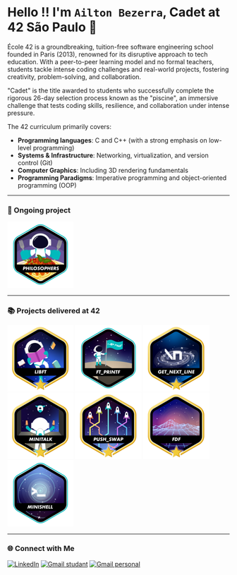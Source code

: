 # Hello !! I'm `Ailton Bezerra`, Cadet at 42 São Paulo 🎒
École 42 is a groundbreaking, tuition-free software engineering school founded in Paris (2013), renowned for its disruptive approach to tech education.
With a peer-to-peer learning model and no formal teachers, students tackle intense coding challenges and real-world projects,
fostering creativity, problem-solving, and collaboration.

"Cadet" is the title awarded to students who successfully complete the rigorous 26-day selection process known as the "piscine",
an immersive challenge that tests coding skills, resilience, and collaboration under intense pressure.

The 42 curriculum primarily covers:  

- **Programming languages**: C and C++ (with a strong emphasis on low-level programming)  
- **Systems & Infrastructure**: Networking, virtualization, and version control (Git)  
- **Computer Graphics**: Including 3D rendering fundamentals  
- **Programming Paradigms**: Imperative programming and object-oriented programming (OOP)  


---
### 📝 Ongoing project
[![Libft](./badges/philosopherse.png)](https://github.com/Ailton-Bezerra/Philosophers_42)

---
### 📚 Projects delivered at 42
[![Libft](./badges/libftm.png)](https://github.com/Ailton-Bezerra/Libft_42)
[![Printf](./badges/ft_printfe.png)](https://github.com/Ailton-Bezerra/Printf_42)
[![get_next_line](./badges/get_next_linem.png)](https://github.com/Ailton-Bezerra/Get_next_line_42)
[![Minitalk](./badges/minitalkm.png)](https://github.com/Ailton-Bezerra/Minitalk_42)
[![Push_Swap](./badges/push_swapm.png)](https://github.com/Ailton-Bezerra/Push_swap)
[![FdF](./badges/fdfm.png)](https://github.com/Ailton-Bezerra/FDF_42)
[![Minishell](./badges/minishelle.png)](https://github.com/Ailton-Bezerra/Minishell_42)

---
### 🌐 Connect with Me
[![LinkedIn](https://img.shields.io/badge/LinkedIn-0077B5?style=for-the-badge&logo=linkedin&logoColor=white)](https://www.linkedin.com/in/ailtonbezerra)
[![Gmail studant](https://img.shields.io/badge/Gmail-D14836?style=for-the-badge&logo=gmail&logoColor=white)](mailto:ailbezer@student.42sp.org.br)
[![Gmail personal](https://img.shields.io/badge/Gmail-D14836?style=for-the-badge&logo=gmail&logoColor=white)](mailto:ailtonbsilva96@gmail.com)
